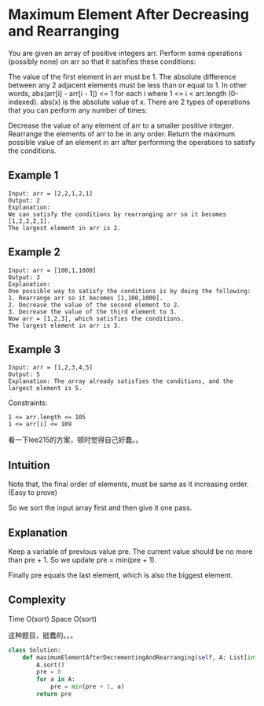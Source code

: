 # Maximum Element After Decreasing and Rearranging

You are given an array of positive integers arr. Perform some operations (possibly none) on arr so that it satisfies these conditions:

The value of the first element in arr must be 1.
The absolute difference between any 2 adjacent elements must be less than or equal to 1. In other words, abs(arr[i] - arr[i - 1]) <= 1 for each i where 1 <= i < arr.length (0-indexed). abs(x) is the absolute value of x.
There are 2 types of operations that you can perform any number of times:

Decrease the value of any element of arr to a smaller positive integer.
Rearrange the elements of arr to be in any order.
Return the maximum possible value of an element in arr after performing the operations to satisfy the conditions.

## Example 1

```text
Input: arr = [2,2,1,2,1]
Output: 2
Explanation: 
We can satisfy the conditions by rearranging arr so it becomes [1,2,2,2,1].
The largest element in arr is 2.
```

## Example 2

```text
Input: arr = [100,1,1000]
Output: 3
Explanation: 
One possible way to satisfy the conditions is by doing the following:
1. Rearrange arr so it becomes [1,100,1000].
2. Decrease the value of the second element to 2.
3. Decrease the value of the third element to 3.
Now arr = [1,2,3], which satisfies the conditions.
The largest element in arr is 3.
```

## Example 3

```text
Input: arr = [1,2,3,4,5]
Output: 5
Explanation: The array already satisfies the conditions, and the largest element is 5.
```

Constraints:

```text
1 <= arr.length <= 105
1 <= arr[i] <= 109
```

看一下lee215的方案，顿时觉得自己好蠢。。

## Intuition

Note that,
the final order of elements,
must be same as it increasing order.
(Easy to prove)

So we sort the input array first and then give it one pass.

## Explanation

Keep a variable of previous value pre.
The current value should be no more than pre + 1.
So we update pre = min(pre + 1).

Finally pre equals the last element,
which is also the biggest element.

## Complexity

Time O(sort)
Space O(sort)

这种题目，挺蠢的。。。

```python
class Solution:
    def maximumElementAfterDecrementingAndRearranging(self, A: List[int]) -> int:
        A.sort()
        pre = 0
        for a in A:
            pre = min(pre + 1, a)
        return pre
```
